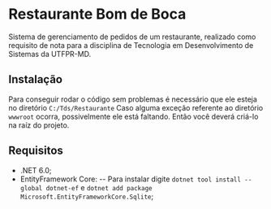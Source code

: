 # Restaurante Bom de Boca
Sistema de gerenciamento de pedidos de um restaurante, realizado como requisito de nota para a disciplina de Tecnologia em Desenvolvimento de Sistemas da UTFPR-MD.

## Instalação
Para conseguir rodar o código sem problemas é necessário que ele esteja no diretório `C:/Tds/Restaurante`
Caso alguma exceção referente ao diretório `wwwroot` ocorra, possivelmente ele está faltando. Então você deverá criá-lo na raíz do projeto.

## Requisitos
- .NET 6.0;
- EntityFramework Core:
-- Para instalar digite `dotnet tool install --global dotnet-ef` e `dotnet add package Microsoft.EntityFrameworkCore.Sqlite`;
